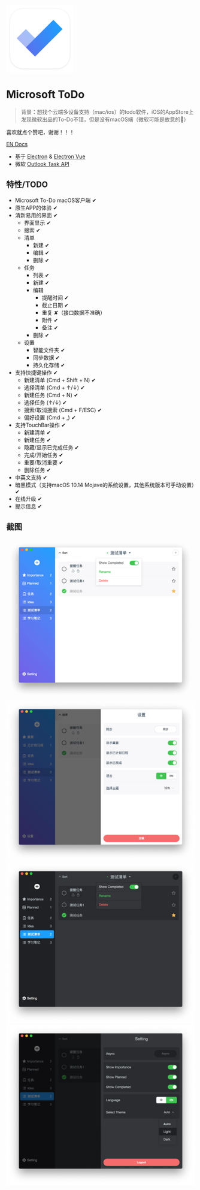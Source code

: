 <a src="https://woolson.github.io/microsoft-todo-for-mac/" target="_blank">
	<img src="build/icon.png" width="180" />
</a>

# Microsoft ToDo

> 背景：想找个云端多设备支持（mac/ios）的todo软件，iOS的AppStore上发现微软出品的To-Do不错，但是没有macOS端（微软可能是故意的🤪）

喜欢就点个赞吧，谢谢！！！

[EN Docs](README_EN.md)

- 基于 [Electron](https://electronjs.org/) & [Electron Vue](https://simulatedgreg.gitbooks.io/electron-vue/)
- 微软 [Outlook Task API](https://docs.microsoft.com/en-us/previous-versions/office/office-365-api/api/version-2.0/task-rest-operations)

## 特性/TODO

- Microsoft To-Do macOS客户端 ✔︎
- 原生APP的体验 ✔︎
- 清新易用的界面 ✔︎
  - 界面显示 ✔︎
  - 搜索  ✔︎
  - 清单
    - 新建 ✔︎
    - 编辑 ✔︎
    - 删除 ✔︎
  - 任务
    - 列表 ✔︎
    - 新建 ✔︎
    - 编辑
      - 提醒时间 ✔︎
      - 截止日期 ✔︎
      - 重复 ✘（接口数据不准确）
      - 附件 ✔︎
      - 备注 ✔︎
    - 删除 ✔︎
  - 设置
    - 智能文件夹  ✔︎
    - 同步数据 ✔︎
    - 持久化存储 ✔︎
- 支持快捷键操作 ✔︎
  - 新建清单 (Cmd + Shift + N) ✔︎
  - 选择清单 (Cmd + ↑/↓) ✔︎
  - 新建任务 (Cmd + N) ✔︎
  - 选择任务 (↑/↓) ✔︎
  - 搜索/取消搜索 (Cmd + F/ESC) ✔︎
  - 偏好设置 (Cmd + ,) ✔︎
- 支持TouchBar操作 ✔︎
  - 新建清单 ✔︎
  - 新建任务 ✔︎
  - 隐藏/显示已完成任务 ✔︎
  - 完成/开始任务 ✔︎
  - 重要/取消重要 ✔︎
  - 删除任务 ✔︎
- 中英文支持 ✔︎
- 暗黑模式（支持macOS 10.14 Mojave的系统设置，其他系统版本可手动设置）✔︎
- 在线升级 ✔︎
- 提示信息 ✔︎

## 截图

![home](./website/src/assets/etc-10.png)
![setting](./website/src/assets/etc-11.png)
![dark-home](./website/src/assets/etc-08.png)
![dark-setting](./website/src/assets/etc-09.png)
